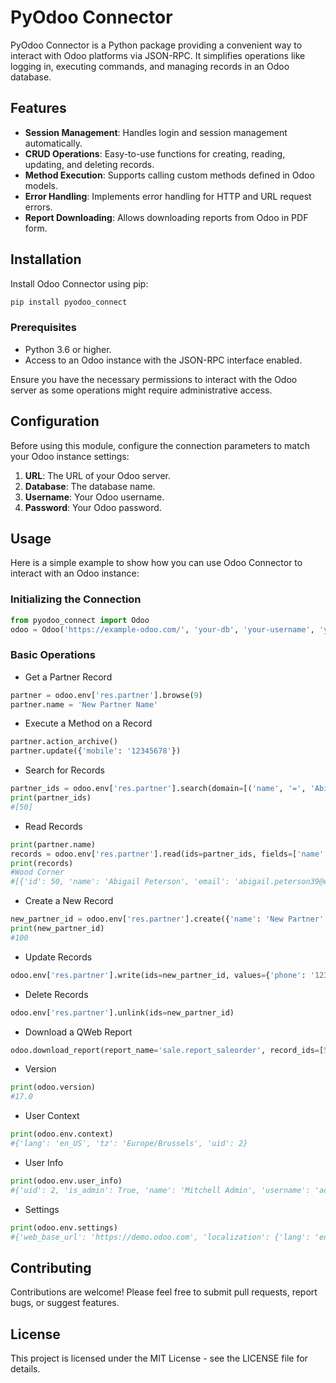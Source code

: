 
# PyOdoo Connector

PyOdoo Connector is a Python package providing a convenient way to interact with Odoo platforms via JSON-RPC. It simplifies operations like logging in, executing commands, and managing records in an Odoo database.

## Features

- **Session Management**: Handles login and session management automatically.
- **CRUD Operations**: Easy-to-use functions for creating, reading, updating, and deleting records.
- **Method Execution**: Supports calling custom methods defined in Odoo models.
- **Error Handling**: Implements error handling for HTTP and URL request errors.
- **Report Downloading**: Allows downloading reports from Odoo in PDF form.

## Installation

Install Odoo Connector using pip:

```bash
pip install pyodoo_connect
```

### Prerequisites

- Python 3.6 or higher.
- Access to an Odoo instance with the JSON-RPC interface enabled.

Ensure you have the necessary permissions to interact with the Odoo server as some operations might require administrative access.

## Configuration

Before using this module, configure the connection parameters to match your Odoo instance settings:

1. **URL**: The URL of your Odoo server.
2. **Database**: The database name.
3. **Username**: Your Odoo username.
4. **Password**: Your Odoo password.

## Usage

Here is a simple example to show how you can use Odoo Connector to interact with an Odoo instance:
### Initializing the Connection
```python
from pyodoo_connect import Odoo
odoo = Odoo('https://example-odoo.com/', 'your-db', 'your-username', 'your-password')
```
### Basic Operations
- Get a Partner Record
```python
partner = odoo.env['res.partner'].browse(9)
partner.name = 'New Partner Name'
```

- Execute a Method on a Record
```python
partner.action_archive()
partner.update({'mobile': '12345678'})
```
- Search for Records
```python
partner_ids = odoo.env['res.partner'].search(domain=[('name', '=', 'Abigail Peterson')])
print(partner_ids)
#[50]
```
- Read Records
```python
print(partner.name)
records = odoo.env['res.partner'].read(ids=partner_ids, fields=['name', 'email'])
print(records)
#Wood Corner
#[{'id': 50, 'name': 'Abigail Peterson', 'email': 'abigail.peterson39@example.com'}]
```
- Create a New Record
```python
new_partner_id = odoo.env['res.partner'].create({'name': 'New Partner', 'email': 'new@partner.com', 'is_company': True})
print(new_partner_id)
#100
```
- Update Records
```python
odoo.env['res.partner'].write(ids=new_partner_id, values={'phone': '1234567890'})
```
- Delete Records
```python
odoo.env['res.partner'].unlink(ids=new_partner_id)
```
- Download a QWeb Report
```python
odoo.download_report(report_name='sale.report_saleorder', record_ids=[52], file_name='Sales Report')
```
- Version
```python
print(odoo.version)
#17.0
```
- User Context
```python
print(odoo.env.context)
#{'lang': 'en_US', 'tz': 'Europe/Brussels', 'uid': 2}
```
- User Info
```python
print(odoo.env.user_info)
#{'uid': 2, 'is_admin': True, 'name': 'Mitchell Admin', 'username': 'admin', 'partner_id': 3}
```
- Settings
```python
print(odoo.env.settings)
#{'web_base_url': 'https://demo.odoo.com', 'localization': {'lang': 'en_US', 'tz': 'Europe/Brussels'}, 'company_details': {'current_company': 1, 'allowed_companies': {'2': {'id': 2, 'name': 'My Company (Chicago)', 'sequence': 10, 'child_ids': [], 'parent_id': False, 'timesheet_uom_id': 4, 'timesheet_uom_factor': 1.0}, '1': {'id': 1, 'name': 'My Company (San Francisco)', 'sequence': 0, 'child_ids': [], 'parent_id': False, 'timesheet_uom_id': 4, 'timesheet_uom_factor': 1.0}}, 'disallowed_ancestor_companies': {}}}
```

## Contributing
Contributions are welcome! Please feel free to submit pull requests, report bugs, or suggest features.

## License
This project is licensed under the MIT License - see the LICENSE file for details.
